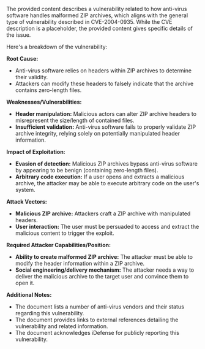 The provided content describes a vulnerability related to how anti-virus software handles malformed ZIP archives, which aligns with the general type of vulnerability described in CVE-2004-0935. While the CVE description is a placeholder, the provided content gives specific details of the issue.

Here's a breakdown of the vulnerability:

**Root Cause:**
- Anti-virus software relies on headers within ZIP archives to determine their validity.
- Attackers can modify these headers to falsely indicate that the archive contains zero-length files.

**Weaknesses/Vulnerabilities:**
- **Header manipulation:** Malicious actors can alter ZIP archive headers to misrepresent the size/length of contained files.
- **Insufficient validation:** Anti-virus software fails to properly validate ZIP archive integrity, relying solely on potentially manipulated header information.

**Impact of Exploitation:**
- **Evasion of detection:** Malicious ZIP archives bypass anti-virus software by appearing to be benign (containing zero-length files).
- **Arbitrary code execution:** If a user opens and extracts a malicious archive, the attacker may be able to execute arbitrary code on the user's system.

**Attack Vectors:**
- **Malicious ZIP archive:** Attackers craft a ZIP archive with manipulated headers.
- **User interaction:** The user must be persuaded to access and extract the malicious content to trigger the exploit.

**Required Attacker Capabilities/Position:**
- **Ability to create malformed ZIP archive:** The attacker must be able to modify the header information within a ZIP archive.
- **Social engineering/delivery mechanism:** The attacker needs a way to deliver the malicious archive to the target user and convince them to open it.

**Additional Notes:**

- The document lists a number of anti-virus vendors and their status regarding this vulnerability.
- The document provides links to external references detailing the vulnerability and related information.
- The document acknowledges iDefense for publicly reporting this vulnerability.